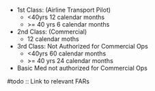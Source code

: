 - 1st Class:  (Airline Transport Pilot)
	- <40yrs     12 calendar months
	- \>= 40 yrs  6 calendar months
- 2nd Class:   (Commercial)
	- 12 calendar moths
- 3rd Class:  Not Authorized for Commercial Ops
	- <40yrs      60 calendar months
	- \>= 40 yrs  24 calendar months
- Basic Med not authorized for Commercial Ops

#todo :: Link to relevant FARs

